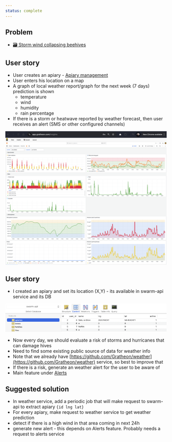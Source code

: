 ```yaml
---
status: complete
---
```

## Problem
- [🗃️ Storm wind collapsing beehives](../../../🌨️%20Problems/🗃️%20Storm%20wind%20collapsing%20beehives.md)

## User story

- User creates an apiary - [Apiary management](https://www.notion.so/Apiary-management-7e554ea58e604e588b50646821467d34?pvs=21)
- User enters his location on a map
- A graph of local weather report/graph for the next week (7 days) prediction is shown
    - temperature
    - wind
    - humidity
    - rain percentage
- If there is a storm or heatwave reported by weather forecast, then user receives an alert (SMS or other configured channels)

![](img/Screenshot%202024-12-02%20at%2003.34.33.png)
## User story

- I created an apiary and set its location (X,Y) - its available in swarm-api service and its DB

![](img/Screenshot%202024-06-20%20at%2014.25.52.png)
    
- Now every day, we should evaluate a risk of storms and hurricanes that can damage hives
- Need to find some existing public source of data for weather info
- Note that we already have [https://github.com/Gratheon/weather](https://github.com/Gratheon/weather) service, so best to improve that
- If there is a risk, generate an weather alert for the user to be aware of
- Main feature under [Alerts](https://www.notion.so/Alerts-8b65dea8fc164a7f91b0a76fa0948189?pvs=21)
    
## Suggested solution

- In weather service, add a periodic job that will make request to swarm-api to extract apiary `{id lng lat}`
- For every apiary, make request to weather service to get weather prediction
- detect if there is a high wind in that area coming in next 24h
- generate new alert - this depends on Alerts feature. Probably needs a request to alerts service